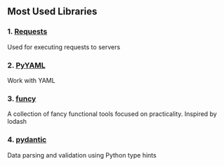 ## Most Used Libraries

### 1. [Requests](https://pypi.org/project/requests/)

Used for executing requests to servers

### 2. [PyYAML](https://pyyaml.org/wiki/PyYAMLDocumentation)

Work with YAML

### 3. [funcy](https://github.com/Suor/funcy)

A collection of fancy functional tools focused on practicality. Inspired by lodash

### 4. [pydantic](https://github.com/samuelcolvin/pydantic)

Data parsing and validation using Python type hints

